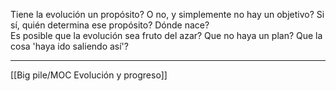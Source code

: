 Tiene la evolución un propósito? O no, y simplemente no hay un objetivo? Si sí, quién determina ese propósito? Dónde nace?  
Es posible que la evolución sea fruto del azar? Que no haya un plan? Que la cosa 'haya ido saliendo así'?

---
[[Big pile/MOC Evolución y progreso]]